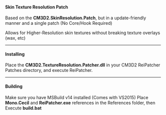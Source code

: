 ﻿#### Skin Texture Resolution Patch

Based on the **CM3D2.SkinResolution.Patch**, but in a update-friendly manner and a single patch (No Core/Hook Required)

Allows for Higher-Resolution skin textures without breaking texture overlays (wax, etc)

---
#### Installing

Place the **CM3D2.TextureResolution.Patcher.dll** in your CM3D2 ReiPatcher Patches directory, and execute ReiPatcher.

---
#### Building

Make sure you have MSBuild v14 installed (Comes with VS2015)
Place **Mono.Cecil** and **ReiPatcher.exe** references in the References folder, then Execute **build.bat**